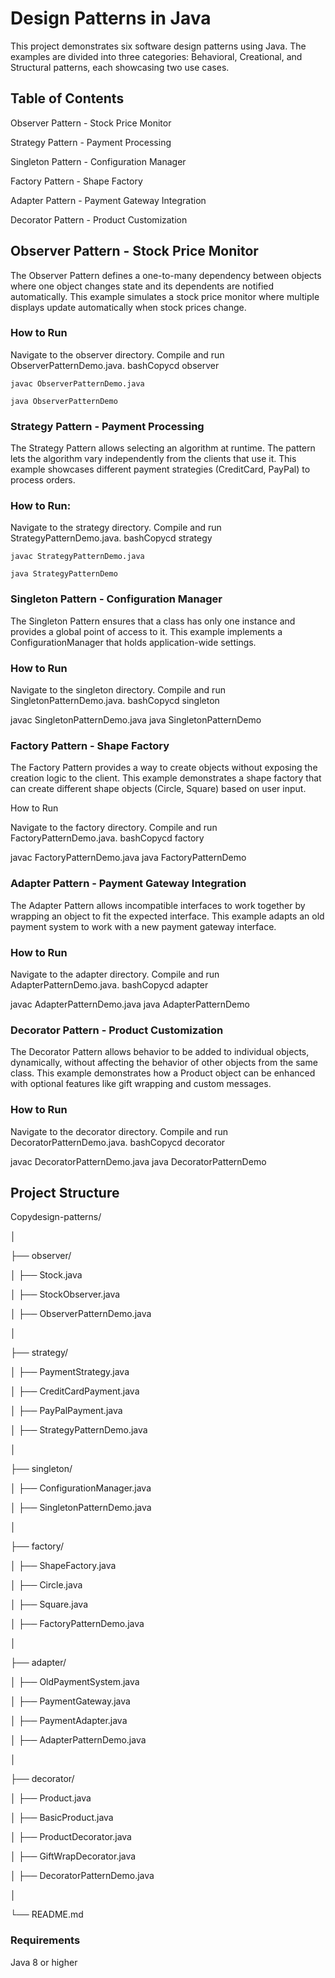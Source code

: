 # Design Patterns in Java

This project demonstrates six software design patterns using Java. The examples are divided into three categories: Behavioral, Creational, and Structural patterns, each showcasing two use cases.

## Table of Contents

Observer Pattern - Stock Price Monitor

Strategy Pattern - Payment Processing

Singleton Pattern - Configuration Manager

Factory Pattern - Shape Factory

Adapter Pattern - Payment Gateway Integration

Decorator Pattern - Product Customization



## Observer Pattern - Stock Price Monitor

The Observer Pattern defines a one-to-many dependency between objects where one object changes state and its dependents are notified automatically.
This example simulates a stock price monitor where multiple displays update automatically when stock prices change.

### How to Run

Navigate to the observer directory.
Compile and run ObserverPatternDemo.java.
bashCopycd observer

```
javac ObserverPatternDemo.java

java ObserverPatternDemo
```

### Strategy Pattern - Payment Processing

The Strategy Pattern allows selecting an algorithm at runtime. The pattern lets the algorithm vary independently from the clients that use it.
This example showcases different payment strategies (CreditCard, PayPal) to process orders.

### How to Run:

Navigate to the strategy directory.
Compile and run StrategyPatternDemo.java.
bashCopycd strategy

```
javac StrategyPatternDemo.java

java StrategyPatternDemo
```

### Singleton Pattern - Configuration Manager


The Singleton Pattern ensures that a class has only one instance and provides a global point of access to it.
This example implements a ConfigurationManager that holds application-wide settings.

### How to Run

Navigate to the singleton directory.
Compile and run SingletonPatternDemo.java.
bashCopycd singleton

javac SingletonPatternDemo.java
java SingletonPatternDemo


### Factory Pattern - Shape Factory


The Factory Pattern provides a way to create objects without exposing the creation logic to the client.
This example demonstrates a shape factory that can create different shape objects (Circle, Square) based on user input.

How to Run

Navigate to the factory directory.
Compile and run FactoryPatternDemo.java.
bashCopycd factory

javac FactoryPatternDemo.java
java FactoryPatternDemo


### Adapter Pattern - Payment Gateway Integration

The Adapter Pattern allows incompatible interfaces to work together by wrapping an object to fit the expected interface.
This example adapts an old payment system to work with a new payment gateway interface.

### How to Run

Navigate to the adapter directory.
Compile and run AdapterPatternDemo.java.
bashCopycd adapter

javac AdapterPatternDemo.java
java AdapterPatternDemo


### Decorator Pattern - Product Customization

The Decorator Pattern allows behavior to be added to individual objects, dynamically, without affecting the behavior of other objects from the same class.
This example demonstrates how a Product object can be enhanced with optional features like gift wrapping and custom messages.

### How to Run

Navigate to the decorator directory.
Compile and run DecoratorPatternDemo.java.
bashCopycd decorator

javac DecoratorPatternDemo.java
java DecoratorPatternDemo



## Project Structure

Copydesign-patterns/

│

├── observer/

│ ├── Stock.java

│ ├── StockObserver.java

│ ├── ObserverPatternDemo.java

│

├── strategy/

│ ├── PaymentStrategy.java

│ ├── CreditCardPayment.java

│ ├── PayPalPayment.java

│ ├── StrategyPatternDemo.java

│

├── singleton/

│ ├── ConfigurationManager.java

│ ├── SingletonPatternDemo.java

│

├── factory/

│ ├── ShapeFactory.java

│ ├── Circle.java

│ ├── Square.java

│ ├── FactoryPatternDemo.java

│

├── adapter/

│ ├── OldPaymentSystem.java

│ ├── PaymentGateway.java

│ ├── PaymentAdapter.java

│ ├── AdapterPatternDemo.java

│

├── decorator/

│ ├── Product.java

│ ├── BasicProduct.java

│ ├── ProductDecorator.java

│ ├── GiftWrapDecorator.java

│ ├── DecoratorPatternDemo.java

│

└── README.md

### Requirements

Java 8 or higher
